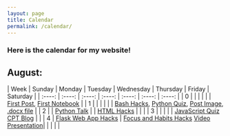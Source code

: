 ```yaml
---
layout: page
title: Calendar
permalink: /calendar/
---
```


### Here is the calendar for my website!

## August:

| Week | Sunday | Monday | Tuesday | Wednesday | Thursday | Friday | Saturday |
| :----: | :----: | :----: | :----: | :----: | :----: | :----: |
| 0 | | | | | | [First Post](https://raisinbran25.github.io/csp2/week0/2022/08/21/first-post.html), [First Notebook](https://raisinbran25.github.io/csp2/week0/2022/08/21/jupyter-notebook.html) |
| 1 | | | | | | [Bash Hacks](https://raisinbran25.github.io/csp2/week1/2022/08/28/bash-hacks.html), [Python Quiz](https://raisinbran25.github.io/csp2/week1/2022/08/28/quiz.html), [Post Image](https://raisinbran25.github.io/csp2/2022/08/28/picture.html), [.docx file](https://raisinbran25.github.io/csp2/2022/08/28/picture.html) |
| 2 | | [Python Talk](https://raisinbran25.github.io/csp2/week2/2022/08/30/python-talk.html) | | [HTML Hacks](https://raisinbran25.github.io/csp2/week2/2022/09/01/html-hack.html) | | |
| 3 | | | | | [JavaScript Quiz](https://raisinbran25.github.io/csp2/week3/2022/09/09/js-quiz.html) [CPT Blog](https://raisinbran25.github.io/csp2/week3/2022/09/09/cpt-blog.html) | |
| 4 | [Flask Web App Hacks](https://raisinbran25.github.io/csp2/week4/2022/09/12/flask-web-app.html) | [Focus and Habits Hacks](https://raisinbran25.github.io/csp2/week4/2022/09/13/focus-habits-hacks.html) [Video Presentation]()| | | | |